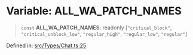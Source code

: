 # Variable: ALL\_WA\_PATCH\_NAMES

> `const` **ALL\_WA\_PATCH\_NAMES**: readonly \[`"critical_block"`, `"critical_unblock_low"`, `"regular_high"`, `"regular_low"`, `"regular"`\]

Defined in: [src/Types/Chat.ts:25](https://github.com/Fokusdotid/Baileys/blob/4aa08196a497251af5be42856601e02d8a85cce8/src/Types/Chat.ts#L25)
